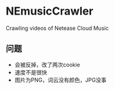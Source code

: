 # NEmusicCrawler
Crawling videos of Netease Cloud Music
## 问题
- 会被反掉，改了两次cookie
- 速度不是很快
- 图片为PNG，词云没有颜色，JPG没事